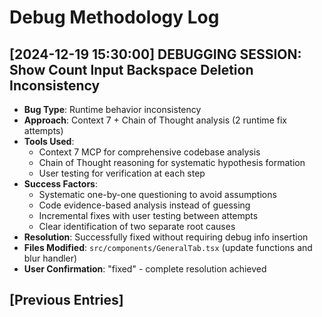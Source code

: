 # Debug Methodology Log

## [2024-12-19 15:30:00] DEBUGGING SESSION: Show Count Input Backspace Deletion Inconsistency
- **Bug Type**: Runtime behavior inconsistency
- **Approach**: Context 7 + Chain of Thought analysis (2 runtime fix attempts)
- **Tools Used**: 
  - Context 7 MCP for comprehensive codebase analysis
  - Chain of Thought reasoning for systematic hypothesis formation
  - User testing for verification at each step
- **Success Factors**: 
  - Systematic one-by-one questioning to avoid assumptions
  - Code evidence-based analysis instead of guessing
  - Incremental fixes with user testing between attempts
  - Clear identification of two separate root causes
- **Resolution**: Successfully fixed without requiring debug info insertion
- **Files Modified**: `src/components/GeneralTab.tsx` (update functions and blur handler)
- **User Confirmation**: "fixed" - complete resolution achieved

## [Previous Entries]
<!-- Add previous debugging methodology entries here --> 
